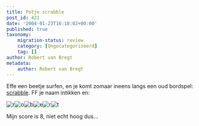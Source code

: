 ```yaml
---
title: Potje scrabble
post_id: 421
date: '2004-01-23T16:18:02+00:00'
published: true
taxonomy:
    migration-status: review
    category: [Ongecategoriseerd]
    tag: []
author: Robert van Bregt
metadata:
    author: Robert van Bregt
---
```

Effe een beetje surfen, en je komt zomaar ineens langs een oud bordspel: [scrabble](http://www.solfire.com/scrabble). FF je naam intikken en:

 ![r](http://robert.vanbregt.net/wp-content/uploads/2009/08/r.gif "r")![o](http://robert.vanbregt.net/wp-content/uploads/2009/08/o.gif "o")![b](http://robert.vanbregt.net/wp-content/uploads/2009/08/b.gif "b")![e](http://robert.vanbregt.net/wp-content/uploads/2009/08/e.gif "e")![r](http://robert.vanbregt.net/wp-content/uploads/2009/08/r.gif "r")![t](http://robert.vanbregt.net/wp-content/uploads/2009/08/t.gif "t")

Mijn score is 8, niet echt hoog dus…